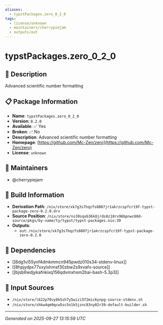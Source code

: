 ```yaml
---
aliases:
  - typstPackages.zero_0_2_0
tags:
  - license/unknown
  - maintainers/cherrypiejam
  - outputs/out
---
```


# typstPackages.zero_0_2_0

## 📝 Description

Advanced scientific number formatting

## 📋 Package Information

- **Name**: `typstPackages.zero_0_2_0`
- **Version**: `0.2.0`
- **Available**: ✅ Yes
- **Broken**: ✅ No
- **Description**: Advanced scientific number formatting
- **Homepage**: [https://github.com/Mc-Zen/zero](https://github.com/Mc-Zen/zero)
- **License**: `unknown`
## 👥 Maintainers

- @cherrypiejam


## 🔧 Build Information

- **Derivation Path**: `/nix/store/xk7g3s7hqzfs8807jr1akrzcspfcr19f-typst-package-zero-0.2.0.drv`
- **Source Position**: `/nix/store/ns30sqxb36k8jrds8z18rv96bpnwc60d-source/pkgs/by-name/ty/typst/typst-packages.nix:39`
- **Outputs**:
  - `out`:  `/nix/store/xk7g3s7hqzfs8807jr1akrzcspfcr19f-typst-package-zero-0.2.0`

## 🔗 Dependencies

- [[6dg1vi55ynf4dmkmmcn945pwdz010s34-stdenv-linux]]
- [[8hpjydpx77xxylxhmsf30zbw2s9xvafx-source]]
- [[bjsb6wdjykafnkixq156qdvmxhsm2bai-bash-5.3p3]]

## 📁 Input Sources

- `/nix/store/l622p70vy8k5sh7y5wizi5f2mic6ynpg-source-stdenv.sh`
- `/nix/store/shkw4qm9qcw5sc5n1k5jznc83ny02r39-default-builder.sh`

---
*Generated on 2025-09-27 13:15:59 UTC*
